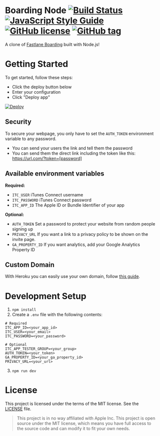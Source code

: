 # Boarding Node [![Build Status](https://travis-ci.org/eventOneHQ/boarding-node.svg?branch=master)](https://travis-ci.org/eventOneHQ/boarding-node) [![JavaScript Style Guide](https://img.shields.io/badge/code_style-standard-brightgreen.svg)](https://standardjs.com) [![GitHub license](https://img.shields.io/github/license/eventOneHQ/boarding-node.svg)](https://github.com/eventOneHQ/boarding-node/blob/master/LICENSE) [![GitHub tag](https://img.shields.io/github/release/eventOneHQ/boarding-node.svg)](https://github.com/eventOneHQ/boarding-node)

A clone of [Fastlane Boarding](https://github.com/fastlane/boarding) built with Node.js!

# Getting Started

To get started, follow these steps:

* Click the deploy button below
* Enter your configuration
* Click "Deploy app"

[![Deploy](https://www.herokucdn.com/deploy/button.png)](https://www.heroku.com/deploy?template=https://github.com/eventOneHQ/boarding-node)

## Security

To secure your webpage, you only have to set the `AUTH_TOKEN` environment variable to any password.

* You can send your users the link and tell them the password
* You can send them the direct link including the token like this: https://url.com/?token=[password]

## Available environment variables

**Required:**

* `ITC_USER` iTunes Connect username
* `ITC_PASSWORD` iTunes Connect password
* `ITC_APP_ID` The Apple ID or Bundle Identifier of your app

**Optional:**

* `AUTH_TOKEN` Set a password to protect your website from random people signing up
* `PRIVACY_URL` If you want a link to a privacy policy to be shown on the invite page.
* `GA_PROPERTY_ID` If you want analytics, add your Google Analytics Property ID

## Custom Domain

With Heroku you can easily use your own domain, follow [this guide](https://devcenter.heroku.com/articles/custom-domains).

# Development Setup

1.  `npm install`
2.  Create a `.env` file with the following contents:

```
# Required
ITC_APP_ID=<your_app_id>
ITC_USER=<your_email>
ITC_PASSWORD=<your_password>

# Optional
ITC_APP_TESTER_GROUP=<your_group>
AUTH_TOKEN=<your_token>
GA_PROPERTY_ID=<your_ga_property_id>
PRIVACY_URL=<your_url>
```

3.  `npm run dev`

# License

This project is licensed under the terms of the MIT license. See the [LICENSE](LICENSE) file.

> This project is in no way affiliated with Apple Inc. This project is open source under the MIT license, which means you have full access to the source code and can modify it to fit your own needs.
